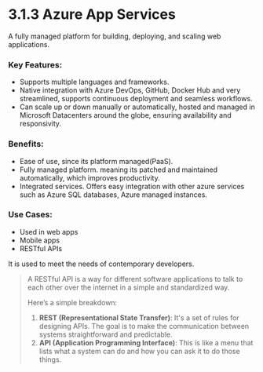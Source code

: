 # 3.1.3 Azure App Services

A fully managed platform for building, deploying, and scaling web applications.

### Key Features:

- Supports multiple languages and frameworks.
- Native integration with Azure DevOps, GitHub, Docker Hub and very streamlined, supports continuous deployment and seamless workflows.
- Can scale up or down manually or automatically, hosted and managed in Microsoft Datacenters around the globe, ensuring availability and responsivity.

### Benefits:

- Ease of use, since its platform managed(PaaS).
- Fully managed platform. meaning its patched and maintained automatically, which improves productivity.
- Integrated services. Offers easy integration with other azure services such as Azure SQL databases, Azure managed instances.

### Use Cases:

- Used in web apps
- Mobile apps
- RESTful APIs

It is used to meet the needs of contemporary developers. 

> A RESTful API is a way for different software applications to talk to each other over the internet in a simple and standardized way.
> 
> 
> Here’s a simple breakdown:
> 
> 1. **REST (Representational State Transfer)**: It's a set of rules for designing APIs. The goal is to make the communication between systems straightforward and predictable.
> 2. **API (Application Programming Interface)**: This is like a menu that lists what a system can do and how you can ask it to do those things.